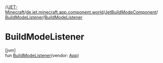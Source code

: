 //[JET-Minecraft](../../../../index.md)/[de.jet.minecraft.app.component.world](../../index.md)/[JetBuildModeComponent](../index.md)/[BuildModeListener](index.md)/[BuildModeListener](-build-mode-listener.md)

# BuildModeListener

[jvm]\
fun [BuildModeListener](-build-mode-listener.md)(vendor: [App](../../../de.jet.minecraft.structure.app/-app/index.md))
